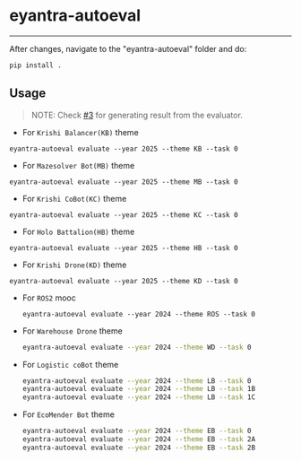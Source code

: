 # eyantra-autoeval

---
After changes, navigate to the "eyantra-autoeval" folder and do:
```sh
pip install .
```

## Usage

> NOTE: Check [#3][i3] for generating result from the evaluator.
- For `Krishi Balancer(KB)` theme

```
eyantra-autoeval evaluate --year 2025 --theme KB --task 0
```

- For `Mazesolver Bot(MB)` theme
```
eyantra-autoeval evaluate --year 2025 --theme MB --task 0
```

- For `Krishi CoBot(KC)` theme

```
eyantra-autoeval evaluate --year 2025 --theme KC --task 0
```

- For `Holo Battalion(HB)` theme

```
eyantra-autoeval evaluate --year 2025 --theme HB --task 0
```

- For `Krishi Drone(KD)` theme

```
eyantra-autoeval evaluate --year 2025 --theme KD --task 0
```

- For `ROS2` mooc

  ```
  eyantra-autoeval evaluate --year 2024 --theme ROS --task 0
  ```

- For `Warehouse Drone` theme

  ```sh
  eyantra-autoeval evaluate --year 2024 --theme WD --task 0
  ```

- For `Logistic coBot` theme

  ```sh
  eyantra-autoeval evaluate --year 2024 --theme LB --task 0
  eyantra-autoeval evaluate --year 2024 --theme LB --task 1B
  eyantra-autoeval evaluate --year 2024 --theme LB --task 1C
  ```


- For `EcoMender Bot` theme

  ```sh
  eyantra-autoeval evaluate --year 2024 --theme EB --task 0
  eyantra-autoeval evaluate --year 2024 --theme EB --task 2A
  eyantra-autoeval evaluate --year 2024 --theme EB --task 2B
  ```

[i3]: https://github.com/eYantra-Robotics-Competition/eyantra-autoeval/issues/3
